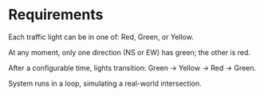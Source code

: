 # Requirements 

Each traffic light can be in one of: Red, Green, or Yellow.

At any moment, only one direction (NS or EW) has green; the other is red.

After a configurable time, lights transition: Green → Yellow → Red → Green.

System runs in a loop, simulating a real-world intersection.
